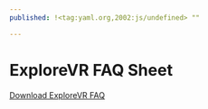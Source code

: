 ```yaml
---
published: !<tag:yaml.org,2002:js/undefined> ""

---
```


<h1>ExploreVR FAQ Sheet</h1>
<p><a href="/files/FactSheet_exploreVRlink.pdf">Download ExploreVR FAQ</a></p>
